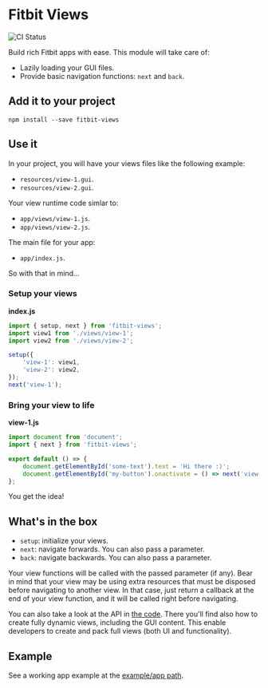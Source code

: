 # Fitbit Views

![CI Status](https://github.com/SergioMorchon/fitbit-views/workflows/CI/badge.svg)

Build rich Fitbit apps with ease.
This module will take care of:

- Lazily loading your GUI files.
- Provide basic navigation functions: `next` and `back`.

## Add it to your project

`npm install --save fitbit-views`

## Use it

In your project, you will have your views files like the following example:

- `resources/view-1.gui`.
- `resources/view-2.gui`.

Your view runtime code simlar to:

- `app/views/view-1.js`.
- `app/views/view-2.js`.

The main file for your app:

- `app/index.js`.

So with that in mind...

### Setup your views

**index.js**

```javascript
import { setup, next } from 'fitbit-views';
import view1 from './views/view-1';
import view2 from './views/view-2';

setup({
	'view-1': view1,
	'view-2': view2,
});
next('view-1');
```

### Bring your view to life

**view-1.js**

```javascript
import document from 'document';
import { next } from 'fitbit-views';

export default () => {
	document.getElementById('some-text').text = 'Hi there :)';
	document.getElementById('my-button').onactivate = () => next('view-2');
};
```

You get the idea!

## What's in the box

- `setup`: initialize your views.
- `next`: navigate forwards. You can also pass a parameter.
- `back`: navigate backwards. You can also pass a parameter.

Your view functions will be called with the passed parameter (if any).
Bear in mind that your view may be using extra resources that must be disposed before navigating to another view.
In that case, just return a callback at the end of your view function, and it will be called right before navigating.

You can also take a look at the API in [the code](./index.ts). There you'll find also how to create fully dynamic views, including the GUI content.
This enable developers to create and pack full views (both UI and functionality).

## Example

See a working app example at the [example/app path](./example/app/index.js).

